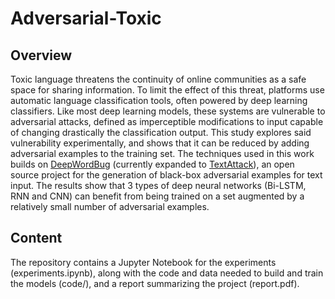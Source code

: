 # Adversarial-Toxic

## Overview
Toxic language threatens the continuity of online communities as a safe space for sharing information. To limit the effect of this threat, platforms use automatic language classification tools, often powered by deep learning classifiers. Like most deep learning models, these systems are vulnerable to adversarial attacks, defined as imperceptible modifications to input capable of changing drastically the classification output. This study explores said vulnerability experimentally, and shows that it can be reduced by adding adversarial examples to the training set. The techniques used in this work builds on [DeepWordBug](https://github.com/QData/deepWordBug) (currently expanded to [TextAttack](https://github.com/QData/TextAttack)), an open source project for the generation of black-box adversarial examples for text input. The results show that 3 types of deep neural networks (Bi-LSTM, RNN and CNN) can benefit from being trained on a set augmented by a relatively small number of adversarial examples. 

## Content 

The repository contains a Jupyter Notebook for the experiments (experiments.ipynb), along with the code and data needed to build and train the models (code/), and a report summarizing the project (report.pdf).